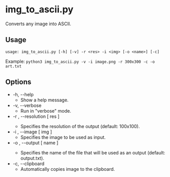 # img_to_ascii.py
  Converts any image into ASCII.

## Usage
```usage: img_to_ascii.py [-h] [-v] -r <res> -i <img> [-o <name>] [-c]```

Example: ```python3 img_to_ascii.py -v -i image.png -r 300x300 -c -o art.txt```

## Options
  - -h, --help
    - Show a help message.
  - -v, --verbose
    - Run in "verbose" mode.
  - -r <res>, --resolution [ res ]
    - Specifies the resolution of the output (default: 100x100).
  - -i <img>, --image [ img ]
    - Specifies the image to be used as input.
  - -o <name>, --output [ name ]
    - Specifies the name of the file that will be used as an output (default: output.txt).
  - -c, --clipboard
    - Automatically copies image to the clipboard.
